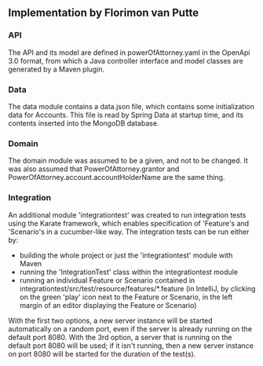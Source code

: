 ## Implementation by Florimon van Putte

### API 
The API and its model are defined in powerOfAttorney.yaml in the OpenApi 3.0 format, from which a Java
controller interface and model classes are generated by a Maven plugin.

### Data
The data module contains a data.json file, which contains some initialization data for Accounts.
This file is read by Spring Data at startup time, and its contents inserted into the MongoDB database.

### Domain
The domain module was assumed to be a given, and not to be changed. It was also assumed that 
PowerOfAttorney.grantor and PowerOfAttorney.account.accountHolderName are the same thing.

### Integration
An additional module 'integrationtest' was created to run integration tests using the Karate framework,
which enables specification of 'Feature's and 'Scenario's in a cucumber-like way. 
The integration tests can be run either by:
- building the whole project or just the 'integrationtest' module with Maven
- running the 'IntegrationTest' class within the integrationtest module
- running an individual Feature or Scenario contained in integrationtest/src/test/resource/features/*.feature
  (in IntelliJ, by clicking on the green 'play' icon next to the Feature or Scenario, in the left margin of
  an editor displaying the Feature or Scenario)
  
With the first two options, a new server instance will be started automatically on a random port, even if the
server is already running on the default port 8080. With the 3rd option, a server that is running on the default
port 8080 will be used; if it isn't running, then a new server instance on port 8080 will be started for the 
duration of the test(s).

